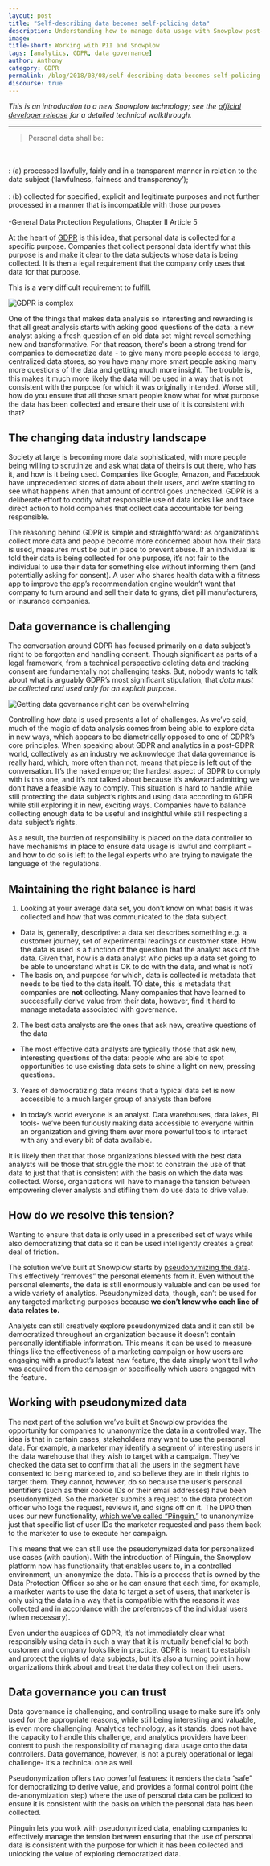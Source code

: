 ```yaml
---
layout: post
title: "Self-describing data becomes self-policing data"
description: Understanding how to manage data usage with Snowplow post-GDPR
image:
title-short: Working with PII and Snowplow
tags: [analytics, GDPR, data governance]
author: Anthony
category: GDPR
permalink: /blog/2018/08/08/self-describing-data-becomes-self-policing-data/
discourse: true
---
```


*This is an introduction to a new Snowplow technology; see the [official developer release][piinguin] for a detailed technical walkthrough.*

---

>Personal data shall be:
<br>
<br>
: (a) processed lawfully, fairly and in a transparent manner in relation to the data subject (‘lawfulness, fairness and transparency’);
<br>
<br>
: (b) collected for specified, explicit and legitimate purposes and not further processed in a manner that is incompatible with those purposes
<br>
<br>
-General Data Protection Regulations, Chapter II Article 5


At the heart of [GDPR][gdpr] is this idea, that personal data is collected for a specific purpose. Companies that collect personal data identify what this purpose is and make it clear to the data subjects whose data is being collected. It is then a legal requirement that the company only uses that data for that purpose.

This is a **very** difficult requirement to fulfill.

![GDPR is complex][pii-sources]

One of the things that makes data analysis so interesting and rewarding is that all great analysis starts with asking good questions of the data: a new analyst asking a fresh question of an old data set might reveal something new and transformative. For that reason, there's been a strong trend for companies to democratize data - to give many more people access to large, centralized data stores, so you have many more smart people asking many more questions of the data and getting much more insight. The trouble is, this makes it much more likely the data will be used in a way that is not consistent with the purpose for which it was originally intended. Worse still, how do you ensure that all those smart people know what for what purpose the data has been collected and ensure their use of it is consistent with that?


<h2 id="data industry">The changing data industry landscape</h2>

Society at large is becoming more data sophisticated, with more people being willing to scrutinize and ask what data of theirs is out there, who has it, and how is it being used. Companies like Google, Amazon, and Facebook have unprecedented stores of data about their users, and we’re starting to see what happens when that amount of control goes unchecked. GDPR is a deliberate effort to codify what responsible use of data looks like and take direct action to hold companies that collect data accountable for being responsible.

The reasoning behind GDPR is simple and straightforward: as organizations collect more data and people become more concerned about how their data is used, measures must be put in place to prevent abuse. If an individual is told their data is being collected for one purpose, it’s not fair to the individual to use their data for something else without informing them (and potentially asking for consent). A user who shares health data with a fitness app to improve the app’s recommendation engine wouldn’t want that company to turn around and sell their data to gyms, diet pill manufacturers, or insurance companies.

<h2 id="data governance">Data governance is challenging</h2>

The conversation around GDPR has focused primarily on a data subject’s right to be forgotten and handling consent. Though significant as parts of a legal framework, from a technical perspective deleting data and tracking consent are fundamentally not challenging tasks. But, nobody wants to talk about what is arguably GDPR’s most significant stipulation, that *data must be collected and used only for an explicit purpose.*

![Getting data governance right can be overwhelming][overwhelmed]

Controlling how data is used presents a lot of challenges. As we’ve said, much of the magic of data analysis comes from being able to explore data in new ways, which appears to be diametrically opposed to one of GDPR’s core principles. When speaking about GDPR and analytics in a post-GDPR world, collectively as an industry we acknowledge that data governance is really hard, which, more often than not, means that piece is left out of the conversation. It’s the naked emperor; the hardest aspect of GDPR to comply with is this one, and it’s not talked about because it’s awkward admitting we don’t have a feasible way to comply.  This situation is hard to handle while still protecting the data subject’s rights and using data according to GDPR while still exploring it in new, exciting ways. Companies have to balance collecting enough data to be useful and insightful while still respecting a data subject’s rights.

As a result, the burden of responsibility is placed on the data controller to have mechanisms in place to ensure data usage is lawful and compliant - and how to do so is left to the legal experts who are trying to navigate the language of the regulations.

<h2 id="maintaining balance">Maintaining the right balance is hard</h2>

1. Looking at your average data set, you don’t know on what basis it was collected and how that was communicated to the data subject.
  - Data is, generally, descriptive: a data set describes something e.g. a customer journey, set of experimental readings or customer state. How the data is used is a function of the question that the analyst asks of the data. Given that, how is a data analyst who picks up a data set going to be able to understand what is OK to do with the data, and what is not?
  - The basis on, and purpose for which, data is collected is metadata that needs to be tied to the data itself. TO date, this is metadata that companies are **not** collecting. Many companies that have learned to successfully derive value from their data, however, find it hard to manage metadata associated with governance.


2. The best data analysts are the ones that ask new, creative questions of the data
  - The most effective data analysts are typically those that ask new, interesting questions of the data: people who are able to spot opportunities to use existing data sets to shine a light on new, pressing questions.


3. Years of democratizing data means that a typical data set is now accessible to a much larger group of analysts than before
  - In today’s world everyone is an analyst. Data warehouses, data lakes, BI tools- we’ve been furiously making data accessible to everyone within an organization and giving them ever more powerful tools to interact with any and every bit of data available.

It is likely then that that those organizations blessed with the best data analysts will be those that struggle the most to constrain the use of that data to just that that is consistent with the basis on which the data was collected. Worse, organizations will have to manage the tension between empowering clever analysts and stifling them do use data to drive value.

<h2 id="resolving tension">How do we resolve this tension?</h2>

Wanting to ensure that data is only used in a prescribed set of ways while also democratizing that data so it can be used intelligently creates a great deal of friction.

The solution we’ve built at Snowplow starts by [pseudonymizing the data][pseudo]. This effectively “removes” the personal elements from it. Even without the personal elements, the data is still enormously valuable and can be used for a wide variety of analytics. Pseudonymized data, though, can’t be used for any targeted marketing purposes because **we don’t know who each line of data relates to.**

Analysts can still creatively explore pseudonymized data and it can still be democratized throughout an organization because it doesn’t contain personally identifiable information. This means it can be used to measure things like the effectiveness of a marketing campaign or how users are engaging with a product’s latest new feature, the data simply won’t tell *who* was acquired from the campaign or specifically which users engaged with the feature.  


<h2 id="pseudonymized data">Working with pseudonymized data</h2>

The next part of the solution we’ve built at Snowplow provides the opportunity for companies to unanonymize the data in a controlled way. The idea is that in certain cases, stakeholders may want to use the personal data. For example, a marketer may identify a segment of interesting users in the data warehouse that they wish to target with a campaign. They’ve checked the data set to confirm that all the users in the segment have consented to being marketed to, and so believe they are in their rights to target them. They cannot, however, do so because the user’s personal identifiers (such as their cookie IDs or their email addresses) have been pseudonymized. So the marketer submits a request to the data protection officer who logs the request, reviews it, and signs off on it. The DPO then uses our new functionality, [which we’ve called “Piinguin,”][piinguin] to unanonymize just that specific list of user IDs the marketer requested and pass them back to the marketer to use to execute her campaign.

This means that we can still use the pseudonymized data for personalized use cases (with caution). With the introduction of Piinguin, the Snowplow platform now has functionality that enables users to, in a controlled environment, un-anonymize the data. This is a process that is owned by the Data Protection Officer so she or he can ensure that each time, for example, a marketer wants to use the data to target a set of users, that marketer is only using the data in a way that is compatible with the reasons it was collected and in accordance with the preferences of the individual users (when necessary).

Even under the auspices of GDPR, it’s not immediately clear what responsibly using data in such a way that it is mutually beneficial to both customer and company looks like in practice. GDPR is meant to establish and protect the rights of data subjects, but it’s also a turning point in how organizations think about and treat the data they collect on their users.

<h2 id="good governance">Data governance you can trust</h2>

Data governance is challenging, and controlling usage to make sure it’s only used for the appropriate reasons, while still being interesting and valuable, is even more challenging. Analytics technology, as it stands, does not have the capacity to handle this challenge, and analytics providers have been content to push the responsibility of managing data usage onto the data controllers. Data governance, however, is not a purely operational or legal challenge- it’s a technical one as well.

Pseudonymization offers two powerful features: it renders the data “safe” for democratizing to derive value, and provides a formal control point (the de-anonymization step) where the use of personal data can be policed to ensure it is consistent with the basis on which the personal data has been collected.

Piinguin lets you work with pseudonymized data, enabling companies to effectively manage the tension between ensuring that the use of personal data is consistent with the purpose for which it has been collected and unlocking the value of exploring democratized data.





[gdpr]: https://gdpr-info.eu/art-5-gdpr/

[pii-sources]: /assets/img/blog/2018/07/gdpr.jpg

[pseudo]: https://snowplowanalytics.com/blog/2018/03/02/understanding-the-role-of-anonymization-and-pseudonymization-in-gdpr/

[overwhelmed]: /assets/img/blog/2018/07/overwhelmed.jpg

[piinguin]: https://snowplowanalytics.com/blog/2018/08/08/piinguin-snowplow-pii-usage-management-service-released/
